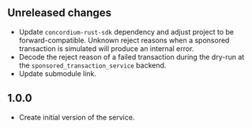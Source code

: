## Unreleased changes

- Update `concordium-rust-sdk` dependency and adjust project to be forward-compatible. Unknown reject reasons when a sponsored transaction is simulated will produce an internal error. 
- Decode the reject reason of a failed transaction during the dry-run at the `sponsored_transaction_service` backend.
- Update submodule link.

## 1.0.0

- Create initial version of the service.
